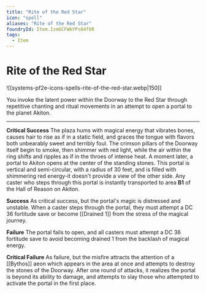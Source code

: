 ```yaml
---
title: "Rite of the Red Star"
icon: "spell"
aliases: "Rite of the Red Star"
foundryId: Item.IzmGCFWkYPsO4f6R
tags:
  - Item
---
```


# Rite of the Red Star
![[systems-pf2e-icons-spells-rite-of-the-red-star.webp|150]]

You invoke the latent power within the Doorway to the Red Star through repetitive chanting and ritual movements in an attempt to open a portal to the planet Akiton.

* * *

**Critical Success** The plaza hums with magical energy that vibrates bones, causes hair to rise as if in a static field, and graces the tongue with flavors both unbearably sweet and terribly foul. The crimson pillars of the Doorway itself begin to smoke, then shimmer with red light, while the air within the ring shifts and ripples as if in the throes of intense heat. A moment later, a portal to Akiton opens at the center of the standing stones. This portal is vertical and semi-circular, with a radius of 30 feet, and is filled with shimmering red energy-it doesn't provide a view of the other side. Any caster who steps through this portal is instantly transported to area **B1** of the Hall of Reason on Akiton.

**Success** As critical success, but the portal's magic is distressed and unstable. When a caster steps through the portal, they must attempt a DC 36 fortitude save or become [[Drained 1]] from the stress of the magical journey.

**Failure** The portal fails to open, and all casters must attempt a DC 36 fortitude save to avoid becoming drained 1 from the backlash of magical energy.

**Critical Failure** As failure, but the misfire attracts the attention of a [[Bythos]] aeon which appears in the area at once and attempts to destroy the stones of the Doorway. After one round of attacks, it realizes the portal is beyond its ability to damage, and attempts to slay those who attempted to activate the portal in the first place.
